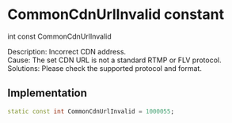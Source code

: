 


# CommonCdnUrlInvalid constant







int const CommonCdnUrlInvalid
  




<p>Description: Incorrect CDN address. <br>Cause: The set CDN URL is not a standard RTMP or FLV protocol. <br>Solutions: Please check the supported protocol and format.</p>



## Implementation

```dart
static const int CommonCdnUrlInvalid = 1000055;
```







